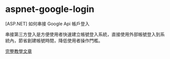# aspnet-google-login
[ASP.NET] 如何串接 Google Api 帳戶登入

串接第三方登入是方便使用者快速建立帳號登入系統，直接使用外部帳號登入到系統內，節省創建帳號時間，降低使用者操作門檻。

[完整教學文章](https://blog.hungwin.com.tw/aspnet-google-login/)
